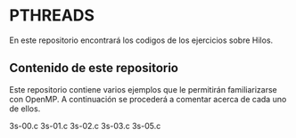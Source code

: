 
# PTHREADS

En este repositorio encontrará los codigos de los ejercicios sobre Hilos.

## Contenido de este repositorio

Este repositorio contiene varios ejemplos que le permitirán familiarizarse con OpenMP. A continuación se procederá a comentar acerca de cada uno de ellos.

3s-00.c
3s-01.c
3s-02.c
3s-03.c
3s-05.c
